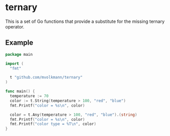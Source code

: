 # ternary

This is a set of Go functions that provide
a substitute for the missing ternary operator.

## Example

```go
package main

import (
  "fmt"

  t "github.com/mvolkmann/ternary"
)

func main() {
  temperature := 70
  color := t.String(temperature > 100, "red", "blue")
  fmt.Printf("color = %s\n", color)

  color = t.Any(temperature > 100, "red", "blue").(string)
  fmt.Printf("color = %s\n", color)
  fmt.Printf("color type = %T\n", color)
}
```
